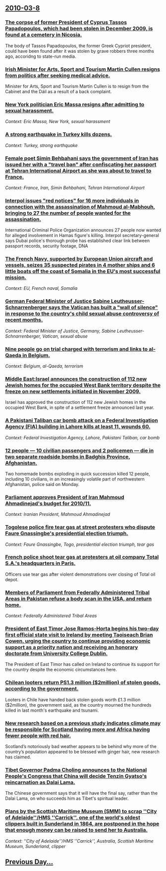 ## [2010-03-8](/news/2010/03/8/index.md)

### [The corpse of former President of Cyprus Tassos Papadopoulos, which had been stolen in December 2009, is found at a cemetery in Nicosia. ](/news/2010/03/8/the-corpse-of-former-president-of-cyprus-tassos-papadopoulos-which-had-been-stolen-in-december-2009-is-found-at-a-cemetery-in-nicosia.md)
The body of Tassos Papadopoulos, the former Greek Cypriot president, could have been found after it was stolen by grave robbers three months ago, accoridng to state-run media.

### [Irish Minister for Arts, Sport and Tourism Martin Cullen resigns from politics after seeking medical advice. ](/news/2010/03/8/irish-minister-for-arts-sport-and-tourism-martin-cullen-resigns-from-politics-after-seeking-medical-advice.md)
Minister for Arts, Sport and Tourism Martin Cullen is to resign from the Cabinet and the Dáil as a result of a back complaint.

### [New York politician Eric Massa resigns after admitting to sexual harassment. ](/news/2010/03/8/new-york-politician-eric-massa-resigns-after-admitting-to-sexual-harassment.md)
_Context: Eric Massa, New York, sexual harassment_

### [A strong earthquake in Turkey kills dozens. ](/news/2010/03/8/a-strong-earthquake-in-turkey-kills-dozens.md)
_Context: Turkey, strong earthquake_

### [Female poet Simin Behbahani says the government of Iran has issued her with a "travel ban" after confiscating her passport at Tehran International Airport as she was about to travel to France. ](/news/2010/03/8/female-poet-simin-behbahani-says-the-government-of-iran-has-issued-her-with-a-travel-ban-after-confiscating-her-passport-at-tehran-interna.md)
_Context: France, Iran, Simin Behbahani, Tehran International Airport_

### [Interpol issues "red notices" for 16 more individuals in connection with the assassination of Mahmoud al-Mabhouh, bringing to 27 the number of people wanted for the assassination. ](/news/2010/03/8/interpol-issues-red-notices-for-16-more-individuals-in-connection-with-the-assassination-of-mahmoud-al-mabhouh-bringing-to-27-the-number.md)
International Criminal Police Organization announces 27 people now wanted for alleged involvement in Hamas figure&#39;s killing. Interpol secretary-general says Dubai police&#39;s thorough probe has established clear link between passport records, security footage, DNA 

### [The French Navy, supported by European Union aircraft and vessels, seizes 35 suspected pirates in 4 mother ships and 6 little boats off the coast of Somalia in the EU's most successful mission. ](/news/2010/03/8/the-french-navy-supported-by-european-union-aircraft-and-vessels-seizes-35-suspected-pirates-in-4-mother-ships-and-6-little-boats-off-the.md)
_Context: EU, French naval, Somalia_

### [German Federal Minister of Justice Sabine Leutheusser-Schnarrenberger says the Vatican has built a "wall of silence" in response to the country's child sexual abuse controversy of recent months. ](/news/2010/03/8/german-federal-minister-of-justice-sabine-leutheusser-schnarrenberger-says-the-vatican-has-built-a-wall-of-silence-in-response-to-the-coun.md)
_Context: Federal Minister of Justice, Germany, Sabine Leutheusser-Schnarrenberger, Vatican, sexual abuse_

### [Nine people go on trial charged with terrorism and links to al-Qaeda in Belgium. ](/news/2010/03/8/nine-people-go-on-trial-charged-with-terrorism-and-links-to-al-qaeda-in-belgium.md)
_Context: Belgium, al-Qaeda, terrorism_

### [Middle East:Israel announces the construction of 112 new Jewish homes for the occupied West Bank territory despite the freeze on new settlements initiated in November 2009. ](/news/2010/03/8/middle-east-pisrael-announces-the-construction-of-112-new-jewish-homes-for-the-occupied-west-bank-territory-despite-the-freeze-on-new-settle.md)
Israel has approved the construction of 112 new Jewish homes in the occupied West Bank, in spite of a settlement freeze announced last year.

### [A Pakistani Taliban car bomb attack on a Federal Investigation Agency (FIA) building  in Lahore kills at least 11, wounds 60. ](/news/2010/03/8/a-pakistani-taliban-car-bomb-attack-on-a-federal-investigation-agency-fia-building-in-lahore-kills-at-least-11-wounds-60.md)
_Context: Federal Investigation Agency, Lahore, Pakistani Taliban, car bomb_

### [12 people &mdash; 10 civilian passengers and 2 policemen &mdash; die in two separate roadside bombs in Badghis Province, Afghanistan. ](/news/2010/03/8/12-people-mdash-10-civilian-passengers-and-2-policemen-mdash-die-in-two-separate-roadside-bombs-in-badghis-province-afghanistan.md)
Two homemade bombs exploding in quick succession killed 12 people, including 10 civilians, in an increasingly volatile part of northwestern Afghanistan, police said on Monday.

### [Parliament approves President of Iran Mahmoud Ahmadinejad's budget for 2010/11. ](/news/2010/03/8/parliament-approves-president-of-iran-mahmoud-ahmadinejad-s-budget-for-2010-11.md)
_Context: Iranian President, Mahmoud Ahmadinejad_

### [Togolese police fire tear gas at street protesters who dispute Faure Gnassingbe's presidential election triumph. ](/news/2010/03/8/togolese-police-fire-tear-gas-at-street-protesters-who-dispute-faure-gnassingba-c-s-presidential-election-triumph.md)
_Context: Faure Gnassingbe, Togo, presidential election triumph, tear gas_

### [French police shoot tear gas at protesters at oil company Total S.A.'s headquarters in Paris. ](/news/2010/03/8/french-police-shoot-tear-gas-at-protesters-at-oil-company-total-s-a-s-headquarters-in-paris.md)
Officers use tear gas after violent demonstrations over closing of Total oil depot.

### [Members of Parliament from Federally Administered Tribal Areas in Pakistan refuse a body scan in the USA, and return home. ](/news/2010/03/8/members-of-parliament-from-federally-administered-tribal-areas-in-pakistan-refuse-a-body-scan-in-the-usa-and-return-home.md)
_Context: Federally Administered Tribal Areas_

### [President of East Timor Jose Ramos-Horta begins his two-day first official state visit to Ireland by meeting Taoiseach Brian Cowen, urging the country to continue providing economic support as a priority nation and receiving an honorary doctorate from University College Dublin. ](/news/2010/03/8/president-of-east-timor-josa-c-ramos-horta-begins-his-two-day-first-official-state-visit-to-ireland-by-meeting-taoiseach-brian-cowen-urging.md)
The President of East Timor has called on Ireland to continue its support for the country despite the economic circumstances here.

### [Chilean looters return PS1.3 million ($2million) of stolen goods, according to the government. ](/news/2010/03/8/chilean-looters-return-aps1-3-million-2million-of-stolen-goods-according-to-the-government.md)
Looters in Chile have handed back stolen goods worth &pound;1.3 million ($2million), the government said, as the country mourned the hundreds killed in last month&#039;s earthquake and tsunami.

### [New research based on a previous study indicates climate may be responsible for Scotland having more and Africa having fewer people with red hair. ](/news/2010/03/8/new-research-based-on-a-previous-study-indicates-climate-may-be-responsible-for-scotland-having-more-and-africa-having-fewer-people-with-red.md)
Scotland&rsquo;s notoriously bad weather appears to be behind why more of the country&rsquo;s population appeared to be blessed with ginger hair, new research has claimed.

### [Tibet Governor Padma Choling announces to the National People's Congress that China will decide Tenzin Gyatso's reincarnation as Dalai Lama. ](/news/2010/03/8/tibet-governor-padma-choling-announces-to-the-national-people-s-congress-that-china-will-decide-tenzin-gyatso-s-reincarnation-as-dalai-lama.md)
The Chinese government says that it will have the final say, rather than the Dalai Lama, on who succeeds him as Tibet&#039;s spiritual leader.

### [Plans by the Scottish Maritime Museum (SMM) to scrap ''City of Adelaide''/HMS ''Carrick'', one of the world's oldest clippers built in Sunderland in 1864, are postponed in the hope that enough money can be raised to send her to Australia. ](/news/2010/03/8/plans-by-the-scottish-maritime-museum-smm-to-scrap-city-of-adelaide-hms-carrick-one-of-the-world-s-oldest-clippers-built-in-sunde.md)
_Context: ''City of Adelaide''/HMS ''Carrick'', Australia, Scottish Maritime Museum, Sunderland, clipper_

## [Previous Day...](/news/2010/03/7/index.md)

